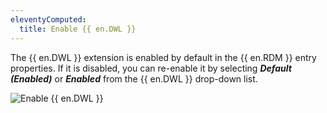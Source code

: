 ```yaml
---
eleventyComputed:
  title: Enable {{ en.DWL }}
---
```

The {{ en.DWL }} extension is enabled by default in the {{ en.RDM }} entry properties. If it is disabled, you can re-enable it by selecting ***Default (Enabled)*** or ***Enabled*** from the {{ en.DWL }} drop-down list. 

![Enable {{ en.DWL }}](https://webdevolutions.azureedge.net/docs/en/rdm/mac/Dwl4031.png) 
